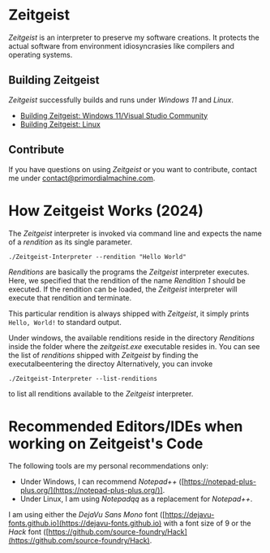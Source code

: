 # Zeitgeist
*Zeitgeist* is an interpreter to preserve my software creations.
It protects the actual software from environment idiosyncrasies like compilers and operating systems.

## Building Zeitgeist
*Zeitgeist* successfully builds and runs under *Windows 11* and *Linux*.

- [Building Zeitgeist: Windows 11/Visual Studio Community](building-under-windows-11-visual-studio-community-20222)
- [Building Zeitgeist: Linux](building-under-linux)

## Contribute
If you have questions on using *Zeitgeist* or you want to contribute,
contact me under [contact@primordialmachine.com](contact@priordialmachine.com).

# How Zeitgeist Works (2024)
The *Zeitgeist* interpreter is invoked via command line and expects the name of a *rendition* as its single parameter.
```
./Zeitgeist-Interpreter --rendition "Hello World"
```
*Renditions* are basically the programs the *Zeitgeist* interpreter executes.
Here, we specified that the rendition of the name *Rendition 1* should be executed.
If the rendition can be loaded, the *Zeitgeist* interpreter will execute that rendition and terminate.

This particular rendition is always shipped with *Zeitgeist*, it simply prints `Hello, World!` to standard output. 

Under windows, the available renditions reside in the directory *Renditions* inside the folder where the *zeitgeist.exe* executable resides in.
You can see the list of *renditions* shipped with *Zeitgeist* by finding the executalbeentering the directoy
Alternatively, you can invoke
```
./Zeitgeist-Interpreter --list-renditions
```
to list all renditions available to the *Zeitgeist* interpreter.

# Recommended Editors/IDEs when working on Zeitgeist's Code
The following tools are my personal recommendations only:
- Under Windows, I can recommend *Notepad++* ([https://notepad-plus-plus.org/](https://notepad-plus-plus.org/)].
- Under Linux, I am using *Notepadqq* as a replacement for *Notepad++*.

I am using either the *DejaVu Sans Mono* font ([https://dejavu-fonts.github.io](https://dejavu-fonts.github.io) with a font size of 9
or the *Hack* font ([https://github.com/source-foundry/Hack](https://github.com/source-foundry/Hack).
